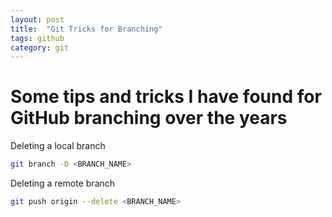 ```yaml
---
layout: post
title:  "Git Tricks for Branching"
tags: github
category: git
---
```


# Some tips and tricks I have found for GitHub branching over the years

Deleting a local branch
```bash
git branch -D <BRANCH_NAME>
```

Deleting a remote branch
```bash
git push origin --delete <BRANCH_NAME>
```